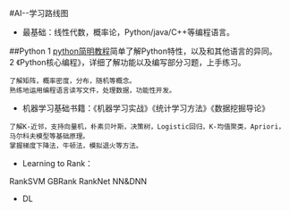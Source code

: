 #AI--学习路线图
* 最基础：线性代数，概率论，Python/java/C++等编程语言。

##Python
1 [python简明教程](http://woodpecker.org.cn/abyteofpython_cn/chinese/)简单了解Python特性，以及和其他语言的异同。<br>
2 《Python核心编程》，详细了解功能以及编写部分习题，上手练习。<br>



```
了解矩阵，概率密度，分布，随机等概念。
熟练地运用编程语言读写文件，处理数据，功能性开发。
```

* 机器学习基础书籍：《机器学习实战》《统计学习方法》《数据挖掘导论》
```
了解K-近邻，支持向量机，朴素贝叶斯，决策树，Logistic回归，K-均值聚类，Apriori，马尔科夫模型等基础原理。
掌握梯度下降法，牛顿法，模拟退火等方法。
```

* Learning to Rank：

RankSVM
GBRank
RankNet
NN&DNN


* DL 